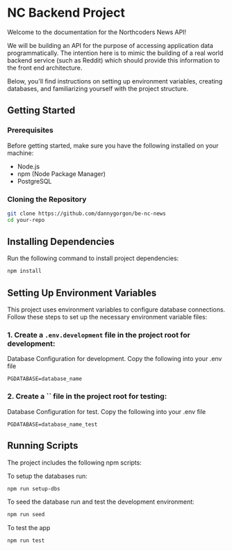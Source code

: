 # NC Backend Project

Welcome to the documentation for the Northcoders News API! 

We will be building an API for the purpose of accessing application data programmatically. The intention here is to mimic the building of a real world backend service (such as Reddit) which should provide this information to the front end architecture.

Below, you'll find instructions on setting up environment variables, creating databases, and familiarizing yourself with the project structure.

## Getting Started

### Prerequisites

Before getting started, make sure you have the following installed on your machine:

- Node.js
- npm (Node Package Manager)
- PostgreSQL



### Cloning the Repository

```bash
git clone https://github.com/dannygorgon/be-nc-news
cd your-repo 

```


## Installing Dependencies

Run the following command to install project dependencies:

```bash
npm install

```

## Setting Up Environment Variables

This project uses environment variables to configure database connections. Follow these steps to set up the necessary environment variable files:

### 1. Create a `.env.development` file in the project root for development:
Database Configuration for development. Copy the following into your .env file

```
PGDATABASE=database_name
```
### 2. Create a `` file in the project root for testing:
Database Configuration for test. Copy the following into your .env file

```plaintext
PGDATABASE=database_name_test
```


## Running Scripts

The project includes the following npm scripts:


To setup the databases run:
```bash
npm run setup-dbs

```
To seed the database run and test the development environment:
```bash
npm run seed

```
To test the app
```bash
npm run test

```